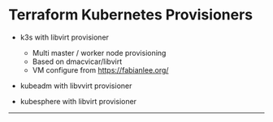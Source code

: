# Terraform Kubernetes Provisioners

- k3s with libvirt provisioner
  - Multi master / worker node provisioning
  - Based on dmacvicar/libvirt
  - VM configure from https://fabianlee.org/
    
- kubeadm with libvvirt provisioner
  
- kubesphere with libvirt provisioner

---
